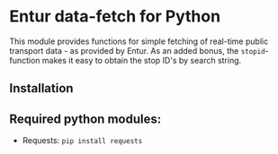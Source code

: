 # Entur data-fetch for Python
This module provides functions for simple fetching of real-time public transport data - as provided by Entur. As an added bonus, the `stopid`-function makes it easy to obtain the stop ID's by search string.

## Installation


## Required python modules:
- Requests: `pip install requests`

## 